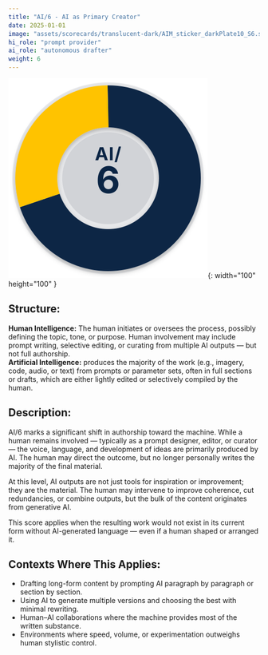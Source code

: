 ```yaml
---
title: "AI/6 - AI as Primary Creator"
date: 2025-01-01
image: "assets/scorecards/translucent-dark/AIM_sticker_darkPlate10_S6.svg"
hi_role: "prompt provider"
ai_role: "autonomous drafter"
weight: 6
---
```


![AI Score 6](/assets/scorecards/translucent-dark/AIM_sticker_darkPlate10_S6.svg){: width="100" height="100" }

## Structure:
**Human Intelligence:** The human initiates or oversees the process, possibly defining the topic, tone, or purpose. Human involvement may include prompt writing, selective editing, or curating from multiple AI outputs — but not full authorship.\
**Artificial Intelligence:** produces the majority of the work (e.g., imagery, code, audio, or text) from prompts or parameter sets, often in full sections or drafts, which are either lightly edited or selectively compiled by the human.

## Description:
AI/6 marks a significant shift in authorship toward the machine. While a human remains involved — typically as a prompt designer, editor, or curator — the voice, language, and development of ideas are primarily produced by AI. The human may direct the outcome, but no longer personally writes the majority of the final material.

At this level, AI outputs are not just tools for inspiration or improvement; they are the material. The human may intervene to improve coherence, cut redundancies, or combine outputs, but the bulk of the content originates from generative AI.

This score applies when the resulting work would not exist in its current form without AI-generated language — even if a human shaped or arranged it.

## Contexts Where This Applies:
- Drafting long-form content by prompting AI paragraph by paragraph or section by section.
- Using AI to generate multiple versions and choosing the best with minimal rewriting.
- Human–AI collaborations where the machine provides most of the written substance.
- Environments where speed, volume, or experimentation outweighs human stylistic control.
